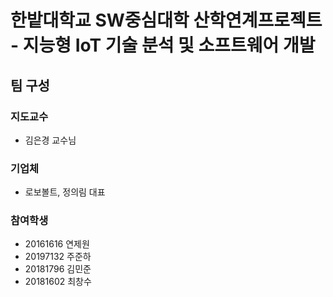 # 한밭대학교 SW중심대학 산학연계프로젝트 - 지능형 IoT 기술 분석 및 소프트웨어 개발

## **팀 구성**
### 지도교수
 - 김은경 교수님

### 기업체 
 - 로보볼트, 정의림 대표

### 참여학생
 - 20161616 연제원
 - 20197132 주준하
 - 20181796 김민준
 - 20181602 최창수

